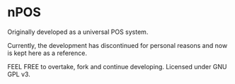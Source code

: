 # nPOS
Originally developed as a universal POS system.

Currently, the development has discontinued for personal reasons and now is kept here as a reference.

FEEL FREE to overtake, fork and continue developing.
Licensed under GNU GPL v3.